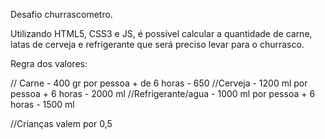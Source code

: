 Desafio churrascometro.

Utilizando HTML5, CSS3 e JS, é possível calcular a quantidade de carne, latas de cerveja e refrigerante que será preciso levar para o churrasco. 


Regra dos valores:

// Carne - 400 gr por pessoa + de 6 horas - 650
//Cerveja - 1200 ml por pessoa + 6 horas - 2000 ml
//Refrigerante/agua - 1000 ml por pessoa + 6 horas - 1500 ml

//Crianças valem por 0,5
